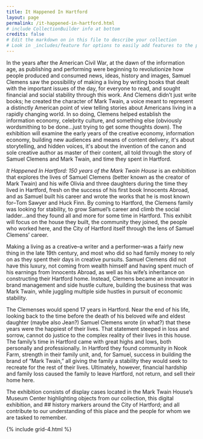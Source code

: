 ```yaml
---
title: It Happened In Hartford
layout: page
permalink: /it-happened-in-hartford.html
# include CollectionBuilder info at bottom
credits: false
# Edit the markdown on in this file to describe your collection
# Look in _includes/feature for options to easily add features to the page
---
```


In the years after the American Civil War, at the dawn of the information age, as publishing and performing were beginning to revolutionize how people produced and consumed news, ideas, history and images, Samuel Clemens saw the possibility of making a living by writing books that dealt with the important issues of the day, for everyone to read, and sought financial and social stability through this work. And Clemens didn’t just write books; he created the character of Mark Twain, a voice meant to represent a distinctly American point of view telling stories about Americans living in a rapidly changing world. In so doing, Clemens helped establish the information economy, celebrity culture, and something else (obviously wordsmithing to be done…just trying to get some thoughts down). 
The exhibition will examine the early years of the creative economy, information economy, building new audiences and means of content delivery, it's about storytelling, and hidden voices, it's about the invention of the canon and sole creative author as master of their content, all told through the story of Samuel Clemens and Mark Twain, and time they spent in Hartford.

*It Happened In Hartford: 150 years of the Mark Twain House* is an exhibition that explores the lives of Samuel Clemens (better known as the creator of Mark Twain) and his wife Olivia and three daughters during the time they lived in Hartford, fresh on the success of his first book Innocents Abroad, and as Samuel built his career and wrote the works that he is most known for–Tom Sawyer and Huck Finn. By coming to Hartford, the Clemens family was looking for stability, to grow Samuel’s career and climb the social ladder…and they found all and more for some time in Hartford. This exhibit will  focus on the house they built, the community they joined, the people who worked here, and the City of Hartford itself through the lens of Samuel Clemens’ career. 

Making a living as a creative–a writer and a performer–was a fairly new thing in the late 19th century, and most who did so had family money to rely on as they spent their days in creative pursuits. Samuel Clemens did not have this luxury, not coming from wealth himself and having spent much of his earnings from Innocents Abroad, as well as his wife’s inheritance on constructing their Hartford home. Instead, Clemens became an innovator in brand management and side hustle culture, building the business that was Mark Twain, while juggling multiple side hustles in pursuit of economic stability. 

The Clemenses would spend 17 years in Hartford. Near the end of his life, looking back to the time before the death of his beloved wife and eldest daughter (maybe also Jean?) Samuel Clemens wrote (in what?) that these years were the happiest of their lives. That  statement   steeped in loss and sorrow, cannot do justice to the complex reality of their lives in this house. The family’s time in Hartford  came with  great highs and lows, both personally and professionally. In Hartford they found community in Nook Farm, strength in their family unit, and, for Samuel, success in building the brand of “Mark Twain,” all giving the family a stability they would seek to recreate for the rest of their lives. Ultimately, however, financial hardship and family loss caused the family to leave Hartford, not return, and sell their home here. 

The exhibition consists of display cases located in the Mark Twain House’s Museum Center highlighting objects from our collection, this digital exhibition, and ## history markers around the City of Hartford; and all contribute to our understanding of this place and the people for whom we are tasked to remember. 

{% include grid-4.html %}
